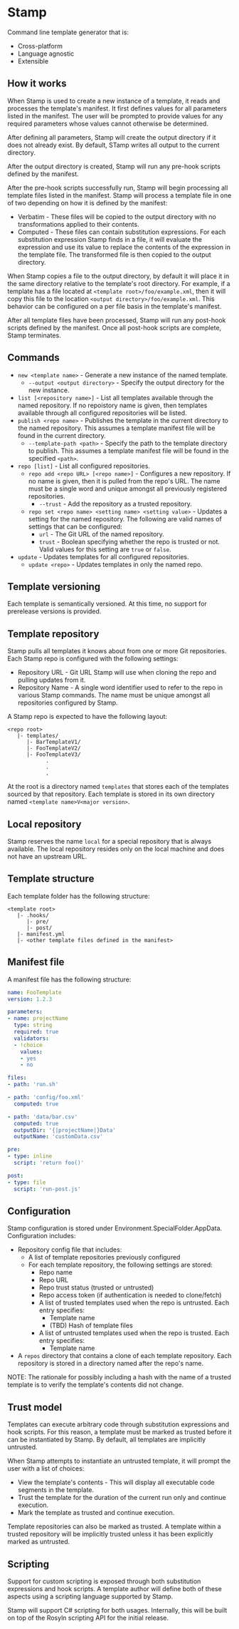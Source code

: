 # Stamp
Command line template generator that is:

* Cross-platform
* Language agnostic
* Extensible

## How it works
When Stamp is used to create a new instance of a template, it reads and processes the template's
manifest. It first defines values for all parameters listed in the manifest. The user will be
prompted to provide values for any required parameters whose values cannot otherwise be determined.

After defining all parameters, Stamp will create the output directory if it does not already exist.
By default, STamp writes all output to the current directory.

After the output directory is created, Stamp will run any pre-hook scripts defined by the manifest.

After the pre-hook scripts successfully run, Stamp will begin processing all template files listed
in the manifest. Stamp will process a template file in one of two depending on how it is defined by
the manifest:

* Verbatim - These files will be copied to the output directory with no transformations applied to
  their contents.
* Computed - These files can contain substitution expressions. For each substitution expression
  Stamp finds in a file, it will evaluate the expression and use its value to replace the contents
  of the expression in the template file. The transformed file is then copied to the output
  directory.

When Stamp copies a file to the output directory, by default it will place it in the same directory
relative to the template's root directory. For example, if a template has a file located at
`<template root>/foo/example.xml`, then it will copy this file to the location
`<output directory>/foo/example.xml`. This behavior can be configured on a per file basis in the
template's manifest.

After all template files have been processed, Stamp will run any post-hook scripts defined by the
manifest. Once all post-hook scripts are complete, Stamp terminates.

## Commands
* `new <template name>` - Generate a new instance of the named template.
  * `--output <output directory>` - Specify the output directory for the new instance.
* `list [<repository name>]` - List all templates available through the named repository. If no
  repoistory name is given, then templates available through all configured repositories will be
  listed.
* `publish <repo name>` - Publishes the template in the current directory to the named repository.
  This assumes a template manifest file will be found in the current directory.
  * `--template-path <path>` - Specify the path to the template directory to publish. This assumes a
    template manifest file will be found in the specified `<path>`.
* `repo [list]` - List all configured repositories.
  * `repo add <repo URL> [<repo name>]` - Configures a new repository. If no name is given, then it
    is pulled from the repo's URL. The name must be a single word and unique amongst all previously
    registered repositories.
    * `--trust` - Add the repository as a trusted repository.
  * `repo set <repo name> <setting name> <setting value>` - Updates a setting for the named
    repository. The following are valid names of settings that can be configured:
    * `url` - The Git URL of the named repository.
    * `trust` - Boolean specifying whether the repo is trusted or not. Valid values for this setting
      are `true` or `false`.
* `update` - Updates templates for all configured repositories.
  * `update <repo>` - Updates templates in only the named repo.

## Template versioning
Each template is semantically versioned. At this time, no support for prerelease versions is
provided.

## Template repository
Stamp pulls all templates it knows about from one or more Git repositories. Each Stamp repo is
configured with the following settings:

* Repository URL - Git URL Stamp will use when cloning the repo and pulling updates from it.
* Repository Name - A single word identifier used to refer to the repo in various Stamp commands.
  The name must be unique amongst all repositories configured by Stamp.

A Stamp repo is expected to have the following layout:

```
<repo root>
   |- templates/
      |- BarTemplateV1/
      |- FooTemplateV2/
      |- FooTemplateV3/
            .
            .
            .
```

At the root is a directory named `templates` that stores each of the templates sourced by that
repository. Each template is stored in its own directory named `<template name>V<major version>`.

## Local repository
Stamp reserves the name `local` for a special repository that is always available. The local
repository resides only on the local machine and does not have an upstream URL.

## Template structure
Each template folder has the following structure:

```
<template root>
   |- .hooks/
      |- pre/
      |- post/
   |- manifest.yml
   |- <other template files defined in the manifest>
```

## Manifest file
A manifest file has the following structure:

```yaml
name: FooTemplate
version: 1.2.3

parameters:
- name: projectName
  type: string
  required: true
  validators:
  - !choice
    values:
    - yes
    - no

files:
- path: 'run.sh'

- path: 'config/foo.xml'
  computed: true

- path: 'data/bar.csv'
  computed: true
  outputDir: '{|projectName|}Data'
  outputName: 'customData.csv'

pre:
- type: inline
  script: 'return foo()'

post:
- type: file
  script: 'run-post.js'
```

## Configuration
Stamp configuration is stored under Environment.SpecialFolder.AppData. Configuration includes:

* Repository config file that includes:
   * A list of template repositories previously configured
   * For each template repository, the following settings are stored:
      * Repo name
      * Repo URL
      * Repo trust status (trusted or untrusted)
      * Repo access token (if authentication is needed to clone/fetch)
      * A list of trusted templates used when the repo is untrusted. Each entry specifies:
         * Template name
         * (TBD) Hash of template files
      * A list of untrusted templates used when the repo is trusted. Each entry specifies:
         * Template name
* A `repos` directory that contains a clone of each template repository. Each repository is stored
  in a directory named after the repo's name.

NOTE: The rationale for possibly including a hash with the name of a trusted template is to verify
the template's contents did not change.

## Trust model
Templates can execute arbitrary code through substitution expressions and hook scripts. For this
reason, a template must be marked as trusted before it can be instantiated by Stamp. By default, all
templates are implicitly untrusted.

When Stamp attempts to instantiate an untrusted template, it will prompt the user with a list of
choices:

* View the template's contents - This will display all executable code segments in the template.
* Trust the template for the duration of the current run only and continue execution.
* Mark the template as trusted and continue execution.

Template repositories can also be marked as trusted. A template within a trusted repository will be
implicitly trusted unless it has been explicitly marked as untrusted.

## Scripting
Support for custom scripting is exposed through both substitution expressions and hook scripts. A
template author will define both of these aspects using a scripting language supported by Stamp.

Stamp will support C# scripting for both usages. Internally, this will be built on top of the
Rosyln scripting API for the initial release.
